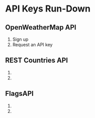 # API Keys Run-Down
## OpenWeatherMap API
1. Sign up 
1. Request an API key 

## REST Countries API
1. 
1. 

## FlagsAPI
1. 
1.
